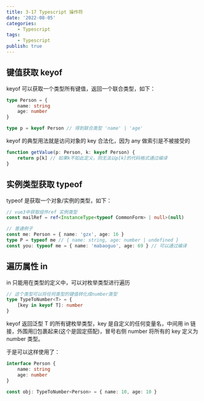 ```yaml
---
title: 3-17 Typescript 操作符
date: '2022-08-05'
categories:
    - Typescript
tags:
    - Typescript
publish: true
---
```


## 键值获取 keyof

keyof 可以获取一个类型所有键值，返回一个联合类型，如下：

```ts
type Person = {
    name: string
    age: number
}

type p = keyof Person // 得到联合类型 'name' | 'age'
```

keyof 的典型用法就是访问对象的 key 合法化，因为 any 做索引是不被接受的

```ts
function getValue(p: Person, k: keyof Person) {
    return p[k] // 如果k不如此定义，则无法以p[k]的代码格式通过编译
}
```

## 实例类型获取 typeof

typeof 是获取一个对象/实例的类型，如下：

```ts
// vue3中获取组件ref 实例类型
const mailRef = ref<InstanceType<typeof CommonForm> | null>(null)

// 普通例子
const me: Person = { name: 'gzx', age: 16 }
type P = typeof me // { name: string, age: number | undefined }
const you: typeof me = { name: 'mabaoguo', age: 69 } // 可以通过编译
```

## 遍历属性 in

in 只能用在类型的定义中，可以对枚举类型进行遍历

```ts
// 这个类型可以将任何类型的键值转化成number类型
type TypeToNumber<T> = {
    [key in keyof T]: number
}
```

keyof 返回泛型 T 的所有键枚举类型，key 是自定义的任何变量名，中间用 in 链接，外围用[]包裹起来(这个是固定搭配)，冒号右侧 number 将所有的 key 定义为 number 类型。

于是可以这样使用了：

```ts
interface Person {
    name: string
    age: number
}

const obj: TypeToNumber<Person> = { name: 10, age: 10 }
```
